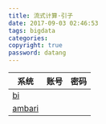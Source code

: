 ```yaml
---
title: 流式计算·引子
date: 2017-09-03 02:46:53
tags: bigdata
categories:
copyright: true
password: datang
---
```


系统|账号|密码
---|---|---
[bi](http://115.182.107.206/bi/#/app/passengerOverview) | | |
[ambari](http://115.182.107.206:8080/#/login)  |  |  |
